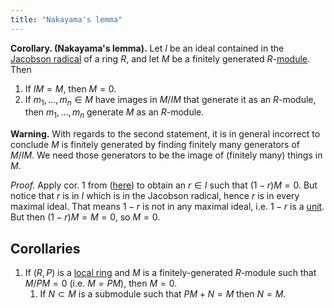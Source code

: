 ```yaml
---
title: "Nakayama's lemma"
---
```


**Corollary. (Nakayama's lemma).** Let $I$ be an ideal contained in the [Jacobson radical](<notes/ntpy/Definitions/Ring theory/Radical.md>) of a ring $R$, and let $M$ be a finitely generated $R$-[module](<notes/ntpy/Definitions/Ring theory/Module.md>). Then 
1. If $IM=M$, then $M=0$.
2. If $m_1,\dots,m_n\in M$ have images in $M/IM$ that generate it as an $R$-module, then $m_1,\dots,m_n$ generate $M$ as an $R$-module.

**Warning.** With regards to the second statement, it is in general incorrect to conclude $M$ is finitely generated by finding finitely many generators of $M/IM$. We need those generators to be the image of (finitely many) things in $M$.

_Proof._ Apply cor. 1 from ([here](<notes/ntpy/Theorems/Cayley-Hamilton theorem.md>)) to obtain an $r\in I$ such that $(1-r)M=0$. But notice that $r$ is in $I$ which is in the Jacobson radical, hence $r$ is in every maximal ideal. That means $1-r$ is not in any maximal ideal, i.e. $1-r$ is a [unit](<notes/ntpy/Definitions/Ring theory/Unit (ring).md>). But then $(1-r)M=M=0$, so $M=0$.

## Corollaries
1. If $(R,P)$ is a [local ring](<notes/ntpy/Definitions/Ring theory/Local ring.md>) and $M$ is a finitely-generated $R$-module such that $M/PM=0$ (i.e. $M=PM$), then $M=0$.
	1. If $N\subset M$ is a submodule such that $PM+N=M$ then $N=M$.